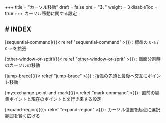 +++
title = "カーソル移動"
draft = false
pre = "<b>3. </b>"
weight = 3
disableToc = true
+++
カーソル移動に関する設定

## # INDEX

[sequential-command]({{< relref "sequential-command" >}})
: 標準の `C-a` / `C-e` を拡張

[other-window-or-sptit]({{< relref "other-window-or-sprit" >}})
: 画面分割時のカーソルの移動

[jump-brace]({{< relref "jump-brace" >}})
: 括弧の先頭と最後へ交互にポイント移動

[my:exchange-point-and-mark]({{< relref "mark-command" >}})
: 直前の編集ポイントと現在のポイントとを行き来する設定

[expand-region]({{< relref "expand-region" >}})
: カーソル位置を起点に選択範囲を賢く広げる

